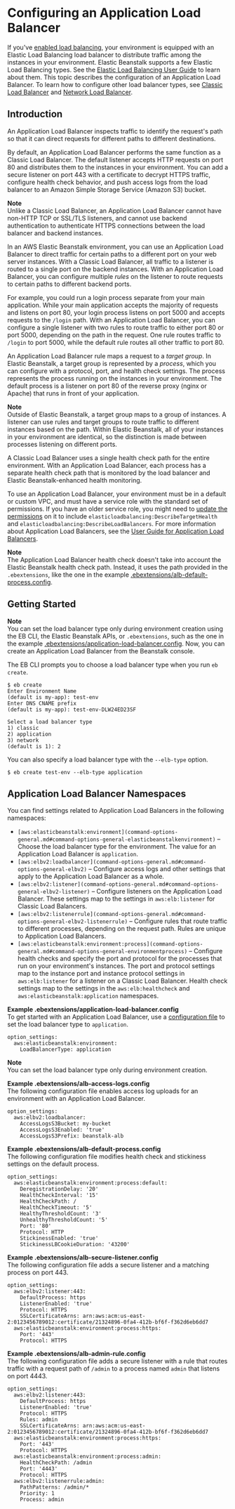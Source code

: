# Configuring an Application Load Balancer<a name="environments-cfg-applicationloadbalancer"></a>

If you've [enabled load balancing](using-features-managing-env-types.md#using-features.managing.changetype), your environment is equipped with an Elastic Load Balancing load balancer to distribute traffic among the instances in your environment\. Elastic Beanstalk supports a few Elastic Load Balancing types\. See the [Elastic Load Balancing User Guide](http://docs.aws.amazon.com/elasticloadbalancing/latest/userguide/) to learn about them\. This topic describes the configuration of an Application Load Balancer\. To learn how to configure other load balancer types, see [Classic Load Balancer](using-features.managing.elb.md) and [Network Load Balancer](environments-cfg-nlb.md)\.

## Introduction<a name="environments-cfg-applicationloadbalancer-intro"></a>

An Application Load Balancer inspects traffic to identify the request's path so that it can direct requests for different paths to different destinations\.

By default, an Application Load Balancer performs the same function as a Classic Load Balancer\. The default listener accepts HTTP requests on port 80 and distributes them to the instances in your environment\. You can add a secure listener on port 443 with a certificate to decrypt HTTPS traffic, configure health check behavior, and push access logs from the load balancer to an Amazon Simple Storage Service \(Amazon S3\) bucket\.

**Note**  
Unlike a Classic Load Balancer, an Application Load Balancer cannot have non\-HTTP TCP or SSL/TLS listeners, and cannot use backend authentication to authenticate HTTPS connections between the load balancer and backend instances\.

In an AWS Elastic Beanstalk environment, you can use an Application Load Balancer to direct traffic for certain paths to a different port on your web server instances\. With a Classic Load Balancer, all traffic to a listener is routed to a single port on the backend instances\. With an Application Load Balancer, you can configure multiple *rules* on the listener to route requests to certain paths to different backend ports\.

For example, you could run a login process separate from your main application\. While your main application accepts the majority of requests and listens on port 80, your login process listens on port 5000 and accepts requests to the `/login` path\. With an Application Load Balancer, you can configure a single listener with two rules to route traffic to either port 80 or port 5000, depending on the path in the request\. One rule routes traffic to `/login` to port 5000, while the default rule routes all other traffic to port 80\.

An Application Load Balancer rule maps a request to a *target group*\. In Elastic Beanstalk, a target group is represented by a *process*, which you can configure with a protocol, port, and health check settings\. The process represents the process running on the instances in your environment\. The default process is a listener on port 80 of the reverse proxy \(nginx or Apache\) that runs in front of your application\.

**Note**  
Outside of Elastic Beanstalk, a target group maps to a group of instances\. A listener can use rules and target groups to route traffic to different instances based on the path\. Within Elastic Beanstalk, all of your instances in your environment are identical, so the distinction is made between processes listening on different ports\.

A Classic Load Balancer uses a single health check path for the entire environment\. With an Application Load Balancer, each process has a separate health check path that is monitored by the load balancer and Elastic Beanstalk\-enhanced health monitoring\.

To use an Application Load Balancer, your environment must be in a default or custom VPC, and must have a service role with the standard set of permissions\. If you have an older service role, you might need to [update the permissions](iam-instanceprofile.md#iam-instanceprofile-addperms) on it to include `elasticloadbalancing:DescribeTargetHealth` and `elasticloadbalancing:DescribeLoadBalancers`\. For more information about Application Load Balancers, see the [User Guide for Application Load Balancers](http://docs.aws.amazon.com/elasticloadbalancing/latest/application/)\.

**Note**  
The Application Load Balancer health check doesn't take into account the Elastic Beanstalk health check path\. Instead, it uses the path provided in the `.ebextensions`, like the one in the example [\.ebextensions/alb\-default\-process\.config](#alb-default-process.config)\.

## Getting Started<a name="environments-cfg-applicationloadbalancer-getstarted"></a>

**Note**  
You can set the load balancer type only during environment creation using the EB CLI, the Elastic Beanstalk APIs, or `.ebextensions`, such as the one in the example [\.ebextensions/application\-load\-balancer\.config](#application-load-balancer.config)\. Now, you can create an Application Load Balancer from the Beanstalk console\.

The EB CLI prompts you to choose a load balancer type when you run `eb create`\.

```
$ eb create
Enter Environment Name
(default is my-app): test-env
Enter DNS CNAME prefix
(default is my-app): test-env-DLW24ED23SF

Select a load balancer type
1) classic
2) application
3) network
(default is 1): 2
```

You can also specify a load balancer type with the `--elb-type` option\.

```
$ eb create test-env --elb-type application
```

## Application Load Balancer Namespaces<a name="environments-cfg-applicationloadbalancer-namespaces"></a>

You can find settings related to Application Load Balancers in the following namespaces:
+ `[aws:elasticbeanstalk:environment](command-options-general.md#command-options-general-elasticbeanstalkenvironment)` – Choose the load balancer type for the environment\. The value for an Application Load Balancer is `application`\.
+ `[aws:elbv2:loadbalancer](command-options-general.md#command-options-general-elbv2)` – Configure access logs and other settings that apply to the Application Load Balancer as a whole\.
+ `[aws:elbv2:listener](command-options-general.md#command-options-general-elbv2-listener)` – Configure listeners on the Application Load Balancer\. These settings map to the settings in `aws:elb:listener` for Classic Load Balancers\.
+ `[aws:elbv2:listenerrule](command-options-general.md#command-options-general-elbv2-listenerrule)` – Configure rules that route traffic to different processes, depending on the request path\. Rules are unique to Application Load Balancers\.
+ `[aws:elasticbeanstalk:environment:process](command-options-general.md#command-options-general-environmentprocess)` – Configure health checks and specify the port and protocol for the processes that run on your environment's instances\. The port and protocol settings map to the instance port and instance protocol settings in `aws:elb:listener` for a listener on a Classic Load Balancer\. Health check settings map to the settings in the `aws:elb:healthcheck` and `aws:elasticbeanstalk:application` namespaces\.

**Example \.ebextensions/application\-load\-balancer\.config**  
To get started with an Application Load Balancer, use a [configuration file](ebextensions.md) to set the load balancer type to `application`\.  

```
option_settings:
  aws:elasticbeanstalk:environment:
    LoadBalancerType: application
```

**Note**  
You can set the load balancer type only during environment creation\.

**Example \.ebextensions/alb\-access\-logs\.config**  
The following configuration file enables access log uploads for an environment with an Application Load Balancer\.  

```
option_settings:
  aws:elbv2:loadbalancer:
    AccessLogsS3Bucket: my-bucket
    AccessLogsS3Enabled: 'true'
    AccessLogsS3Prefix: beanstalk-alb
```

**Example \.ebextensions/alb\-default\-process\.config**  
The following configuration file modifies health check and stickiness settings on the default process\.  

```
option_settings:
  aws:elasticbeanstalk:environment:process:default:
    DeregistrationDelay: '20'
    HealthCheckInterval: '15'
    HealthCheckPath: /
    HealthCheckTimeout: '5'
    HealthyThresholdCount: '3'
    UnhealthyThresholdCount: '5'
    Port: '80'
    Protocol: HTTP
    StickinessEnabled: 'true'
    StickinessLBCookieDuration: '43200'
```

**Example \.ebextensions/alb\-secure\-listener\.config**  
The following configuration file adds a secure listener and a matching process on port 443\.  

```
option_settings:
  aws:elbv2:listener:443:
    DefaultProcess: https
    ListenerEnabled: 'true'
    Protocol: HTTPS
    SSLCertificateArns: arn:aws:acm:us-east-2:0123456789012:certificate/21324896-0fa4-412b-bf6f-f362d6eb6dd7
  aws:elasticbeanstalk:environment:process:https:
    Port: '443'
    Protocol: HTTPS
```

**Example \.ebextensions/alb\-admin\-rule\.config**  
The following configuration file adds a secure listener with a rule that routes traffic with a request path of `/admin` to a process named `admin` that listens on port 4443\.  

```
option_settings:
  aws:elbv2:listener:443:
    DefaultProcess: https
    ListenerEnabled: 'true'
    Protocol: HTTPS
    Rules: admin
    SSLCertificateArns: arn:aws:acm:us-east-2:0123456789012:certificate/21324896-0fa4-412b-bf6f-f362d6eb6dd7
  aws:elasticbeanstalk:environment:process:https:
    Port: '443'
    Protocol: HTTPS
  aws:elasticbeanstalk:environment:process:admin:
    HealthCheckPath: /admin
    Port: '4443'
    Protocol: HTTPS
  aws:elbv2:listenerrule:admin:
    PathPatterns: /admin/*
    Priority: 1
    Process: admin
```
